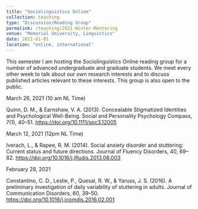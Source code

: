 ```yaml
---
title: "Sociolinguistics Online"
collection: teaching
type: "Discussion/Reading Group"
permalink: /teaching/2021-Winter-Mentoring
venue: "Memorial University, Linguistics"
date: 2021-01-01
location: "online, international"
---
```


This semester I am hosting the Sociolinguistics Online reading group for a number of advanced undergraduate and graduate students. We meet every other week to talk about our own research interests and to discuss published articles relevant to these interests. This group is also open to the public. 

March 26, 2021 (10 am NL Time)

Quinn, D. M., & Earnshaw, V. A. (2013). Concealable Stigmatized Identities and Psychological Well-Being. Social and Personality Psychology Compass, 7(1), 40–51. https://doi.org/10.1111/spc3.12005


March 12, 2021 (12pm NL Time)

Iverach, L., & Rapee, R. M. (2014). Social anxiety disorder and stuttering: Current status and future directions. Journal of Fluency Disorders, 40, 69–82. https://doi.org/10.1016/j.jfludis.2013.08.003


February 28, 2021

Constantino, C. D., Leslie, P., Quesal, R. W., & Yaruss, J. S. (2016). A preliminary investigation of daily variability of stuttering in adults. Journal of Communication Disorders, 60, 39–50. https://doi.org/10.1016/j.jcomdis.2016.02.001
